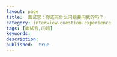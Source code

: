 ```yaml
---
layout: page
title:  面试官：你还有什么问题要问我的吗？
category: interview-question-experience
tags: [面试官,问题]
keywords:
description:
published:  true
---
```







